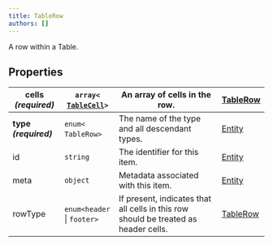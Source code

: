 ```yaml
---
title: TableRow
authors: []
---
```


A row within a Table.

## Properties

| **cells _(required)_** | `array<`​[`TableCell`](./TableCell.html)​`>` | An array of cells in the row.                                                        | [TableRow](./TableRow.html) |
| ---------------------- | -------------------------------------------- | ------------------------------------------------------------------------------------ | --------------------------- |
| **type _(required)_**  | `enum<`​`TableRow`​`>`                       | The name of the type and all descendant types.                                       | [Entity](./Entity.html)     |
| id                     | `string`                                     | The identifier for this item.                                                        | [Entity](./Entity.html)     |
| meta                   | `object`                                     | Metadata associated with this item.                                                  | [Entity](./Entity.html)     |
| rowType                | `enum<`​`header` \| `footer`​`>`             | If present, indicates that all cells in this row should be treated as header cells.  | [TableRow](./TableRow.html) |
